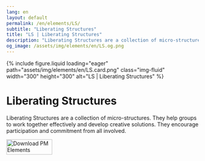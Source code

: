 ```yaml
---
lang: en
layout: default
permalink: /en/elements/LS/
subtitle: "Liberating Structures"
title: "LS | Liberating Structures"
description: "Liberating Structures are a collection of micro-structures. They help groups to work together effectively and develop creative solutions. They encourage participation and commitment from all involved."
og_image: /assets/img/elements/en/LS.og.png
---
```


{% include figure.liquid loading="eager" path="assets/img/elements/en/LS.card.png" class="img-fluid" width="300" height="300" alt="LS | Liberating Structures" %}

# Liberating Structures

Liberating Structures are a collection of micro-structures. They help groups to work together effectively and develop creative solutions. They encourage participation and commitment from all involved.

<a href="https://apps.apple.com/app/apple-store/id6738084498?pt=127441684&ct=website&mt=8">
  <img src="{{ "assets/img/en/appstore.png" | relative_url }}" width="120" height="40" alt="Download PM Elements">
</a>
